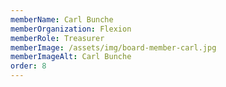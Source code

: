 ```yaml
---
memberName: Carl Bunche
memberOrganization: Flexion
memberRole: Treasurer
memberImage: /assets/img/board-member-carl.jpg
memberImageAlt: Carl Bunche
order: 8
---
```

